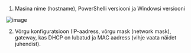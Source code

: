 1. Masina nime (hostname), PowerShelli versiooni ja Windowsi versiooni

![image](https://user-images.githubusercontent.com/92860669/203316691-025c1fc4-1339-44d7-b6fc-a40d3aa4af7d.png)

2. Võrgu konfiguratsioon (IP-aadress, võrgu mask (network mask), gateway, kas DHCP on lubatud ja MAC aadress (vihje vaata näidet juhendist).

